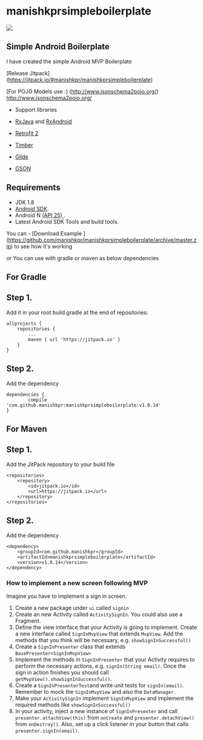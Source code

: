 # manishkprsimpleboilerplate
[![](https://jitpack.io/v/manishkpr/manishkprsimpleboilerplate.svg)](https://jitpack.io/#manishkpr/manishkprsimpleboilerplate)

## Simple Android Boilerplate

I have created the simple Android MVP Boilerplate

[Release Jitpack]  (https://jitpack.io/#manishkpr/manishkprsimpleboilerplate)

[For POJO Models use :] (http://www.jsonschema2pojo.org/) http://www.jsonschema2pojo.org/

- Support libraries

- [RxJava](https://github.com/ReactiveX/RxJava) and [RxAndroid](https://github.com/ReactiveX/RxAndroid) 
- [Retrofit 2](http://square.github.io/retrofit/)
- [Timber](https://github.com/JakeWharton/timber)
- [Glide](https://github.com/bumptech/glide)
- [GSON](https://github.com/google/gson)

## Requirements

- JDK 1.8
- [Android SDK](http://developer.android.com/sdk/index.html).
- Android N [(API 25) ](http://developer.android.com/tools/revisions/platforms.html).
- Latest Android SDK Tools and build tools.

You can - [Download Example ] (https://github.com/manishkpr/manishkprsimpleboilerplate/archive/master.zip) to see how it's working

or You can use with gradle or maven as below dependencies

## For Gradle 

## Step 1. 
Add it in your root build.gradle at the end of repositories:

	allprojects {
		repositories {
			...
			maven { url 'https://jitpack.io' }
		}
	}
## Step 2. 
Add the dependency

	dependencies {
	        compile 'com.github.manishkpr:manishkprsimpleboilerplate:v1.0.14'
	}
## For Maven

## Step 1. 
Add the JitPack repository to your build file

	<repositories>
		<repository>
		    <id>jitpack.io</id>
		    <url>https://jitpack.io</url>
		</repository>
	</repositories>
	
## Step 2. 
Add the dependency

	<dependency>
	    <groupId>com.github.manishkpr</groupId>
	    <artifactId>manishkprsimpleboilerplate</artifactId>
	    <version>v1.0.14</version>
	</dependency>
	
### How to implement a new screen following MVP

Imagine you have to implement a sign in screen. 

1. Create a new package under `ui` called `signin`
2. Create an new Activity called `ActivitySignIn`. You could also use a Fragment.
3. Define the view interface that your Activity is going to implement. Create a new interface called `SignInMvpView` that extends `MvpView`. Add the methods that you think will be necessary, e.g. `showSignInSuccessful()`
4. Create a `SignInPresenter` class that extends `BasePresenter<SignInMvpView>`
5. Implement the methods in `SignInPresenter` that your Activity requires to perform the necessary actions, e.g. `signIn(String email)`. Once the sign in action finishes you should call `getMvpView().showSignInSuccessful()`.
6. Create a `SignInPresenterTest`and write unit tests for `signIn(email)`. Remember to mock the  `SignInMvpView` and also the `DataManager`.
7. Make your  `ActivitySignIn` implement `SignInMvpView` and implement the required methods like `showSignInSuccessful()`
8. In your activity, inject a new instance of `SignInPresenter` and call `presenter.attachView(this)` from `onCreate` and `presenter.detachView()` from `onDestroy()`. Also, set up a click listener in your button that calls `presenter.signIn(email)`.

